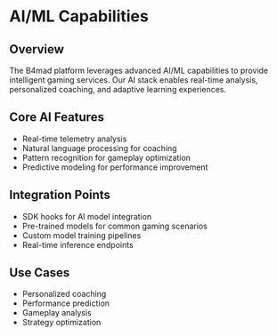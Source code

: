 # AI/ML Capabilities

## Overview
The B4mad platform leverages advanced AI/ML capabilities to provide intelligent gaming services. Our AI stack enables real-time analysis, personalized coaching, and adaptive learning experiences.

## Core AI Features
- Real-time telemetry analysis
- Natural language processing for coaching
- Pattern recognition for gameplay optimization
- Predictive modeling for performance improvement

## Integration Points
- SDK hooks for AI model integration
- Pre-trained models for common gaming scenarios
- Custom model training pipelines
- Real-time inference endpoints

## Use Cases
- Personalized coaching
- Performance prediction
- Gameplay analysis
- Strategy optimization
